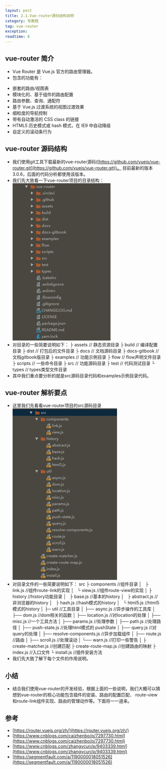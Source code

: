 ```yaml
---
layout: post
title: 2.1.Vue-router源码结构说明
category: 写教程
tag: vue-router
exception: 
readtime: 8
---
```


## vue-router 简介
* Vue Router 是 Vue.js 官方的路由管理器。
* 包含的功能有：
- 嵌套的路由/视图表
- 模块化的、基于组件的路由配置
- 路由参数、查询、通配符
- 基于 Vue.js 过渡系统的视图过渡效果
- 细粒度的导航控制
- 带有自动激活的 CSS class 的链接
- HTML5 历史模式或 hash 模式，在 IE9 中自动降级
- 自定义的滚动条行为

## vue-router 源码结构
* 我们使用git工具下载最新的vue-router源码([https://github.com/vuejs/vue-router.git](https://github.com/vuejs/vue-router.git))。 目前最新的版本3.0.6，后面的代码分析都使用该版本。
* 我们先大致看一下vue-router项目的目录结构：
![vue-router 项目目录结构](images/vue-router-2-1.png)
* 对目录的一些简要说明如下：
├ assets     // 静态资源目录
├ build      // 编译配置目录
├ dist       // 打包后的文件目录
├ docs       // 文档源码目录
├ docs-gitbook  // 文档gitbook版目录
├ examples   // 功能示例目录
├ flow       // flow声明文件目录
├ scripts    // 一些命令目录 
├ src        // 功能源码目录 
├ test       // 代码测试目录
└ types      // types类型文件目录 
* 其中我们重点要分析的就是src源码目录代码和examples示例目录代码。

## vue-router 解析要点
* 这里我们先看看vue-router项目的src源码目录
![vue-router 项目src源码目录结构](images/vue-router-2-2.png)
* 对目录文件的一些简要说明如下：
src
├ components  //组件目录
│   ├ link.js   //组件route-link的实现
│   └ view.js   //组件route-view的实现
│
├ history     //history功能目录
│   ├ base.js      //基本的history
│   ├ abstract.js  //非浏览器的history
│   ├ hash.js      //hash模式的history
│   └ html5.js     //html5模式的history
│
├─ util      //工具目录
│     ├── async.js       //异步操作的工具库
│     ├── dom.js         //dom相关的函数
│     ├── location.js    //对location的处理
│     ├── misc.js        //一个工具方法
│     ├── params.js      //处理参数
│     ├── path.js        //处理路径
│     ├── push-state.js  //处理html模式的 pushState
│     ├── query.js       //对query的处理
│     ├── resolve-components.js  //异步加载组件
│     ├── route.js       //路由
│     ├── scroll.js      //处理滚动
│     └── warn.js        //打印一些警告
│
├ create-matcher.js  //创建匹配
├ create-route-map.js  //创建路由的映射
├ index.js   //入口文件
└ install.js  //插件安装方法
* 我们先大致了解下每个文件的作用说明。

## 小结
* 结合我们使用vue-router的开发经验，根据上面的一些说明，我们大概可以猜想到vue-router的核心功能包含插件的安装、路由的配置匹配、
route-view和route-link组件实现、路由的管理动作等。下面将一一道来。

## 参考
* [https://router.vuejs.org/zh/](https://router.vuejs.org/zh/)
* [https://www.cnblogs.com/caizhenbo/p/7297730.html](https://www.cnblogs.com/caizhenbo/p/7297730.html)
* [https://www.cnblogs.com/zhangycun/p/9403339.html](https://www.cnblogs.com/zhangycun/p/9403339.html)
* [https://segmentfault.com/a/1190000018051526](https://segmentfault.com/a/1190000018051526)